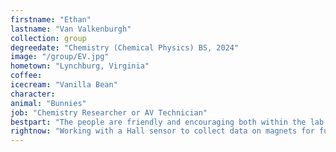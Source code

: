 ```yaml
---
firstname: "Ethan"
lastname: "Van Valkenburgh"
collection: group
degreedate: "Chemistry (Chemical Physics) BS, 2024"
image: "/group/EV.jpg"
hometown: "Lynchburg, Virginia"
coffee:
icecream: "Vanilla Bean"
character: 
animal: "Bunnies"
job: "Chemistry Researcher or AV Technician"
bestpart: "The people are friendly and encouraging both within the lab and beyond."
rightnow: "Working with a Hall sensor to collect data on magnets for future use in NMR applications."
---
```

